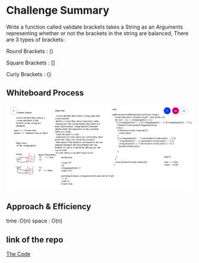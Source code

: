 # Challenge Summary

Write a function called validate brackets takes a String as an Arguments representing whether or not the brackets in the string are balanced, There are 3 types of brackets:

Round Brackets : ()

Square Brackets : []

Curly Brackets : {}

## Whiteboard Process

![image](../img/ch13.PNG)

## Approach & Efficiency

time :O(n)
space : O(n)

## link of the repo

[The Code](https://github.com/abrar189/data-structures-and-algorithms1/tree/stack-queue-brackets/java/stack_and_queue)